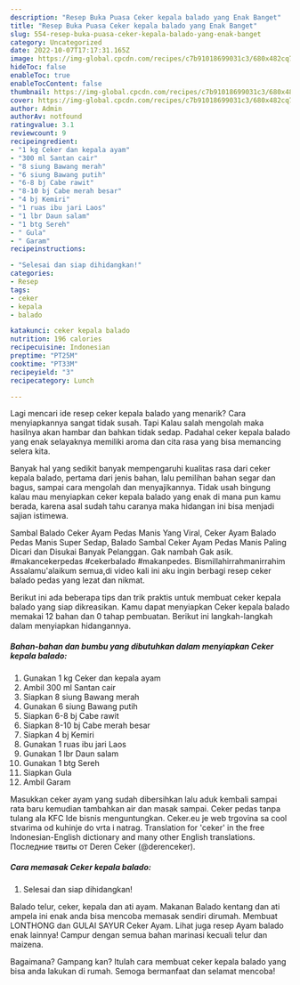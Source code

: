 ```yaml
---
description: "Resep Buka Puasa Ceker kepala balado yang Enak Banget"
title: "Resep Buka Puasa Ceker kepala balado yang Enak Banget"
slug: 554-resep-buka-puasa-ceker-kepala-balado-yang-enak-banget
category: Uncategorized
date: 2022-10-07T17:17:31.165Z
image: https://img-global.cpcdn.com/recipes/c7b91018699031c3/680x482cq70/ceker-kepala-balado-foto-resep-utama.jpg
hideToc: false
enableToc: true
enableTocContent: false
thumbnail: https://img-global.cpcdn.com/recipes/c7b91018699031c3/680x482cq70/ceker-kepala-balado-foto-resep-utama.jpg
cover: https://img-global.cpcdn.com/recipes/c7b91018699031c3/680x482cq70/ceker-kepala-balado-foto-resep-utama.jpg
author: Admin
authorAv: notfound
ratingvalue: 3.1
reviewcount: 9
recipeingredient:
- "1 kg Ceker dan kepala ayam"
- "300 ml Santan cair"
- "8 siung Bawang merah"
- "6 siung Bawang putih"
- "6-8 bj Cabe rawit"
- "8-10 bj Cabe merah besar"
- "4 bj Kemiri"
- "1 ruas ibu jari Laos"
- "1 lbr Daun salam"
- "1 btg Sereh"
- " Gula"
- " Garam"
recipeinstructions:

- "Selesai dan siap dihidangkan!"
categories:
- Resep
tags:
- ceker
- kepala
- balado

katakunci: ceker kepala balado 
nutrition: 196 calories
recipecuisine: Indonesian
preptime: "PT25M"
cooktime: "PT33M"
recipeyield: "3"
recipecategory: Lunch

---
```



Lagi mencari ide resep ceker kepala balado yang menarik? Cara menyiapkannya sangat tidak susah. Tapi Kalau salah mengolah maka hasilnya akan hambar dan bahkan tidak sedap. Padahal ceker kepala balado yang enak selayaknya memiliki aroma dan cita rasa yang bisa memancing selera kita.


Banyak hal yang sedikit banyak mempengaruhi kualitas rasa dari ceker kepala balado, pertama dari jenis bahan, lalu pemilihan bahan segar dan bagus, sampai cara mengolah dan menyajikannya. Tidak usah bingung kalau mau menyiapkan ceker kepala balado yang enak di mana pun kamu berada, karena asal sudah tahu caranya maka hidangan ini bisa menjadi sajian istimewa.

Sambal Balado Ceker Ayam Pedas Manis Yang Viral, Ceker Ayam Balado Pedas Manis Super Sedap, Balado Sambal Ceker Ayam Pedas Manis Paling Dicari dan Disukai Banyak Pelanggan. Gak nambah Gak asik. #makancekerpedas #cekerbalado #makanpedes. Bismillahirrahmanirrahim Assalamu&#39;alaikum semua,di video kali ini aku ingin berbagi resep ceker balado pedas yang lezat dan nikmat.


Berikut ini ada beberapa tips dan trik praktis untuk membuat ceker kepala balado yang siap dikreasikan. Kamu dapat menyiapkan Ceker kepala balado memakai 12 bahan dan 0 tahap pembuatan. Berikut ini langkah-langkah dalam menyiapkan hidangannya.

<!--inarticleads1-->

##### Bahan-bahan dan bumbu yang dibutuhkan dalam menyiapkan Ceker kepala balado:

1. Gunakan 1 kg Ceker dan kepala ayam
1. Ambil 300 ml Santan cair
1. Siapkan 8 siung Bawang merah
1. Gunakan 6 siung Bawang putih
1. Siapkan 6-8 bj Cabe rawit
1. Siapkan 8-10 bj Cabe merah besar
1. Siapkan 4 bj Kemiri
1. Gunakan 1 ruas ibu jari Laos
1. Gunakan 1 lbr Daun salam
1. Gunakan 1 btg Sereh
1. Siapkan  Gula
1. Ambil  Garam


Masukkan ceker ayam yang sudah dibersihkan lalu aduk kembali sampai rata baru kemudian tambahkan air dan masak sampai. Ceker pedas tanpa tulang ala KFC Ide bisnis menguntungkan. Ceker.eu je web trgovina sa cool stvarima od kuhinje do vrta i natrag. Translation for &#39;ceker&#39; in the free Indonesian-English dictionary and many other English translations. Последние твиты от Deren Ceker (@derenceker). 

<!--inarticleads2-->

##### Cara memasak Ceker kepala balado:


1. Selesai dan siap dihidangkan!

Balado telur, ceker, kepala dan ati ayam. Makanan Balado kentang dan ati ampela ini enak anda bisa mencoba memasak sendiri dirumah. Membuat LONTHONG dan GULAI SAYUR Ceker Ayam. Lihat juga resep Ayam balado enak lainnya! Campur dengan semua bahan marinasi kecuali telur dan maizena. 

Bagaimana? Gampang kan? Itulah cara membuat ceker kepala balado yang bisa anda lakukan di rumah. Semoga bermanfaat dan selamat mencoba!
